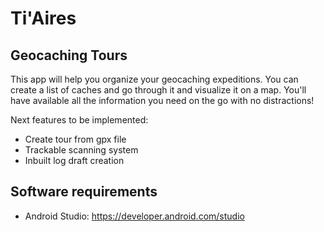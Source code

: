 # Ti'Aires
## Geocaching Tours

This app will help you organize your geocaching expeditions. You can create a list of caches and go through it and visualize it on a map. You'll have available all the information you need on the go with no distractions!

Next features to be implemented:
 - Create tour from gpx file
 - Trackable scanning system
 - Inbuilt log draft creation

## Software requirements

- Android Studio: https://developer.android.com/studio